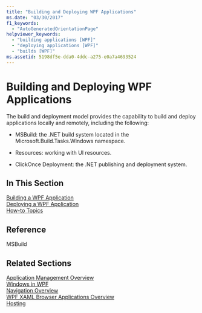 ```yaml
---
title: "Building and Deploying WPF Applications"
ms.date: "03/30/2017"
f1_keywords: 
  - "AutoGeneratedOrientationPage"
helpviewer_keywords: 
  - "building applications [WPF]"
  - "deploying applications [WPF]"
  - "builds [WPF]"
ms.assetid: 5198df5e-dda0-4ddc-a275-e0a7a4693524
---
```

# Building and Deploying WPF Applications
The build and deployment model provides the capability to build and deploy applications locally and remotely, including the following:  
  
- MSBuild: the .NET build system located in the Microsoft.Build.Tasks.Windows namespace.  
  
- Resources: working with UI resources.  
  
- ClickOnce Deployment: the .NET publishing and deployment system.  
  
## In This Section  
 [Building a WPF Application](building-a-wpf-application-wpf.md)  
 [Deploying a WPF Application](deploying-a-wpf-application-wpf.md)  
 [How-to Topics](build-and-deploy-how-to-topics.md)  
  
## Reference  
 MSBuild  
  
## Related Sections  
 [Application Management Overview](application-management-overview.md)  
  [Windows in WPF](windows-in-wpf-applications.md)  
  [Navigation Overview](navigation-overview.md)  
  [WPF XAML Browser Applications Overview](wpf-xaml-browser-applications-overview.md)  
  [Hosting](hosting-wpf-applications.md)
